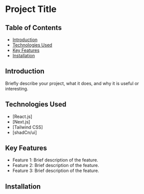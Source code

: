 # Project Title

## Table of Contents
- [Introduction](#introduction)
- [Technologies Used](#technologies-used)
- [Key Features](#key-features)
- [Installation](#installation)

## Introduction
Briefly describe your project, what it does, and why it is useful or interesting.

## Technologies Used
  - [React.js]
  - [Next.js]
  - [Tailwind CSS]
  - [shadCn/ui]
## Key Features
- Feature 1: Brief description of the feature.
- Feature 2: Brief description of the feature.
- Feature 3: Brief description of the feature.

## Installation
